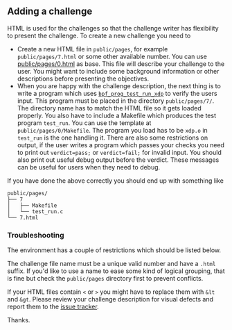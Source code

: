 ## Adding a challenge

HTML is used for the challenges so that the challenge writer has flexibility to
present the challenge. To create a new challenge you need to

- Create a new HTML file in `public/pages`, for example `public/pages/7.html`
  or some other available number.  You can use [public/pages/0.html][t]
  as base. This file will describe your challenge to the user. You might want
  to include some background information or other descriptions before
  presenting the objectives.
- When you are happy with the challenge description, the next thing is to write
  a program which uses [`bpf_prog_test_run_xdp`][1] to verify the users input.
  This program must be placed in the directory `public/pages/7/`. The directory
  name has to match the HTML file so it gets loaded properly. You also have to
  include a Makefile which produces the test program `test_run`.  You can use
  the template at `public/pages/0/Makefile`. The program you load has to be
  `xdp.o` in `test_run` is the one handling it.
  There are also some restrictions on output, if the user writes a program
  which passes your checks you need to print out `verdict=pass;` or `verdict=fail;`
  for invalid input. You should also print out useful debug output before the verdict.
  These messages can be useful for users when they need to debug.

If you have done the above correctly you should end up with something like

    public/pages/
    ├── 7
    │   ├── Makefile
    │   └── test_run.c
    └── 7.html

### Troubleshooting

The environment has a couple of restrictions which should be listed below.

The challenge file name must be a unique valid number and have a `.html`
suffix.  If you'd like to use a name to ease some kind of logical grouping,
that is fine but check the `public/pages` directory first to prevent
conflicts.

If your HTML files contain `<` or `>` you might have to replace them with `&lt`
and `&gt`. Please review your challenge description for visual defects and
report them to the [issue tracker][it].

Thanks.

[it]: https://github.com/scanf/xdp-playground/issues
[1]: https://patchwork.ozlabs.org/patch/745468/
[t]: public/pages/TEMPLATE.html
